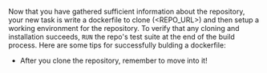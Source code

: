 Now that you have gathered sufficient information about the repository, your new task is write a dockerfile to clone (<REPO_URL>) and then setup a working environment for the repository. To verify that any cloning and installation succeeds, `RUN` the repo's test suite at the end of the build process.
Here are some tips for successfully bulding a dockerfile:
- After you clone the repository, remember to move into it!
